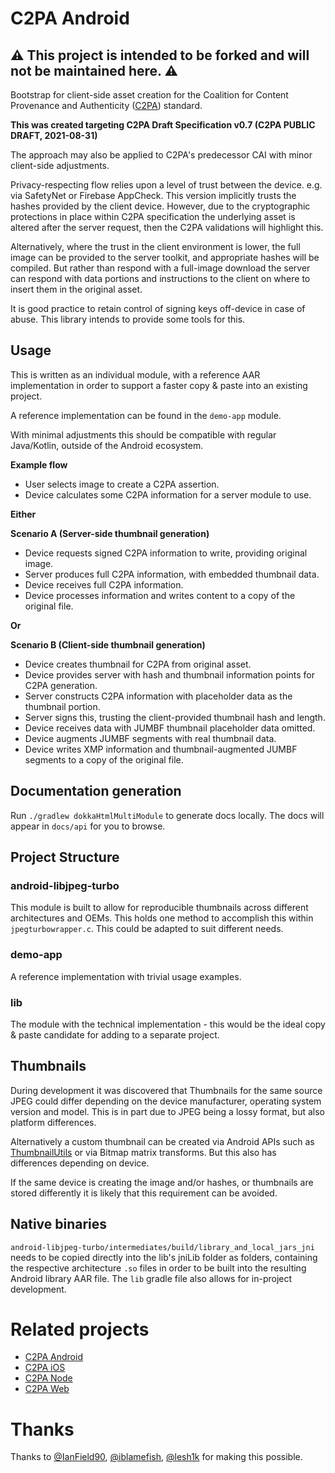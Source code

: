 # C2PA Android

## ⚠️ This project is intended to be forked and will not be maintained here. ⚠️


Bootstrap for client-side asset creation for the Coalition for Content Provenance and 
Authenticity ([C2PA](https://c2pa.org)) standard. 

**This was created targeting C2PA Draft Specification v0.7 (C2PA PUBLIC DRAFT, 2021-08-31)**

The approach may also be applied to C2PA's predecessor CAI with minor client-side adjustments.

Privacy-respecting flow relies upon a level of trust between the device. e.g. via SafetyNet or Firebase AppCheck. This version implicitly trusts the hashes provided by the client device. However, due to the cryptographic protections in place within C2PA specification the underlying asset is altered after the server request, then the C2PA validations will highlight this.

Alternatively, where the trust in the client environment is lower, the full image can be provided to the server toolkit, and appropriate hashes will be compiled. But rather than respond with a full-image download the server can respond with data portions and instructions to the client on where to insert them in the original asset.

It is good practice to retain control of signing keys off-device in case of abuse. This library intends to provide some tools for this.

## Usage

This is written as an individual module, with a reference AAR implementation in order to support a faster copy & paste into an existing project.

A reference implementation can be found in the `demo-app` module.

With minimal adjustments this should be compatible with regular Java/Kotlin, outside of the Android ecosystem.

**Example flow**
* User selects image to create a C2PA assertion.
* Device calculates some C2PA information for a server module to use.

**Either**

**Scenario A (Server-side thumbnail generation)**
* Device requests signed C2PA information to write, providing original image.
* Server produces full C2PA information, with embedded thumbnail data.
* Device receives full C2PA information.
* Device processes information and writes content to a copy of the original file.

**Or**

**Scenario B (Client-side thumbnail generation)**
* Device creates thumbnail for C2PA from original asset.
* Device provides server with hash and thumbnail information points for C2PA generation.
* Server constructs C2PA information with placeholder data as the thumbnail portion.
* Server signs this, trusting the client-provided thumbnail hash and length.
* Device receives data with JUMBF thumbnail placeholder data omitted.
* Device augments JUMBF segments with real thumbnail data.
* Device writes XMP information and thumbnail-augmented JUMBF segments to a copy of the original file.

## Documentation generation
Run `./gradlew dokkaHtmlMultiModule` to generate docs locally.
The docs will appear in `docs/api` for you to browse.

## Project Structure

### android-libjpeg-turbo
This module is built to allow for reproducible thumbnails across different architectures and OEMs.
This holds one method to accomplish this within `jpegturbowrapper.c`. This
could be adapted to suit different needs.

### demo-app
A reference implementation with trivial usage examples.

### lib
The module with the technical implementation - this would be the ideal copy & paste candidate for adding to a separate project.

## Thumbnails
During development it was discovered that Thumbnails for the same source JPEG could differ depending
on the device manufacturer, operating system version and model.
This is in part due to JPEG being a lossy format, but also platform differences.

Alternatively a custom thumbnail can be created via Android APIs such as 
[ThumbnailUtils](https://developer.android.com/reference/android/media/ThumbnailUtils) or 
via Bitmap matrix transforms. But this also has differences depending on device.

If the same device is creating the image and/or hashes, or thumbnails are stored differently 
it is likely that this requirement can be avoided.

## Native binaries

`android-libjpeg-turbo/intermediates/build/library_and_local_jars_jni` needs to be copied directly 
into the lib's jniLib folder as folders, containing the respective architecture `.so` files in order
to be built into the resulting Android library AAR file. The `lib` gradle file also allows for
in-project development.

# Related projects

- [C2PA Android](https://github.com/serelay/c2pa-android)
- [C2PA iOS](https://github.com/serelay/c2pa-ios)
- [C2PA Node](https://github.com/serelay/c2pa-node)
- [C2PA Web](https://github.com/serelay/c2pa-web)

# Thanks
Thanks to [@IanField90](https://github.com/IanField90), [@iblamefish](https://github.com/iblamefish), [@lesh1k](https://github.com/lesh1k) for making this possible.